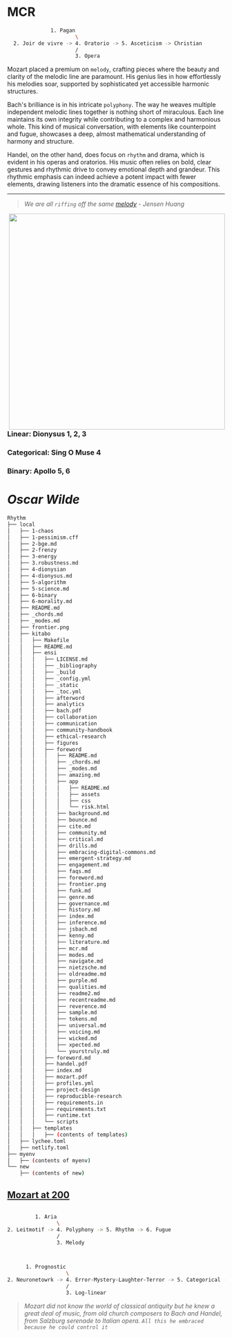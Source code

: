 # MCR

```sh
              1. Pagan
                      \
  2. Joir de vivre -> 4. Oratorio -> 5. Asceticism -> Christian
                      /
                      3. Opera
```

Mozart placed a premium on `melody`, crafting pieces where the beauty and clarity of the melodic line are paramount. His genius lies in how effortlessly his melodies soar, supported by sophisticated yet accessible harmonic structures.

Bach's brilliance is in his intricate `polyphony`. The way he weaves multiple independent melodic lines together is nothing short of miraculous. Each line maintains its own integrity while contributing to a complex and harmonious whole. This kind of musical conversation, with elements like counterpoint and fugue, showcases a deep, almost mathematical understanding of harmony and structure.

Handel, on the other hand, does focus on `rhythm` and drama, which is evident in his operas and oratorios. His music often relies on bold, clear gestures and rhythmic drive to convey emotional depth and grandeur. This rhythmic emphasis can indeed achieve a potent impact with fewer elements, drawing listeners into the dramatic essence of his compositions.

---


> *We are all `riffing` off the same [melody](https://www.instagram.com/reel/C7lvO2lSnEk/?utm_source=ig_web_copy_link) - Jensen Huang*

<a href="https://book.the-turing-way.org/welcome.html"><img src="https://static.dw.com/image/62054308_1004.webp" width="500" align="Right" /></a>

```sh
find local -type f -exec du -h {} + | sort -rh | head -n 10
```

```sh
      1. Probabilistic
                      \
  2. Neuronetworks -> 4. Central -> 5. Algorithms -> Deterministic
                      /
                      3. Graphical
```

### Linear: Dionysus 1, 2, 3
### Categorical: Sing O Muse 4
### Binary: Apollo 5, 6

# _Oscar Wilde_

```sh
Rhythm
├── local
│   ├── 1-chaos
│   ├── 1-pessimism.cff
│   ├── 2-bge.md
│   ├── 2-frenzy
│   ├── 3-energy
│   ├── 3.robustness.md
│   ├── 4-dionysian
│   ├── 4-dionysus.md
│   ├── 5-algorithm
│   ├── 5-science.md
│   ├── 6-binary
│   ├── 6-morality.md
│   ├── README.md
│   ├── _chords.md
│   ├── _modes.md
│   ├── frontier.png
│   ├── kitabo
│   │   ├── Makefile
│   │   ├── README.md
│   │   ├── ensi
│   │   │   ├── LICENSE.md
│   │   │   ├── _bibliography
│   │   │   ├── _build
│   │   │   ├── _config.yml
│   │   │   ├── _static
│   │   │   ├── _toc.yml
│   │   │   ├── afterword
│   │   │   ├── analytics
│   │   │   ├── bach.pdf
│   │   │   ├── collaboration
│   │   │   ├── communication
│   │   │   ├── community-handbook
│   │   │   ├── ethical-research
│   │   │   ├── figures
│   │   │   ├── foreword
│   │   │   │   ├── README.md
│   │   │   │   ├── _chords.md
│   │   │   │   ├── _modes.md
│   │   │   │   ├── amazing.md
│   │   │   │   ├── app
│   │   │   │   │   ├── README.md
│   │   │   │   │   ├── assets
│   │   │   │   │   ├── css
│   │   │   │   │   └── risk.html
│   │   │   │   ├── background.md
│   │   │   │   ├── bounce.md
│   │   │   │   ├── cite.md
│   │   │   │   ├── community.md
│   │   │   │   ├── critical.md
│   │   │   │   ├── drills.md
│   │   │   │   ├── embracing-digital-commons.md
│   │   │   │   ├── emergent-strategy.md
│   │   │   │   ├── engagement.md
│   │   │   │   ├── faqs.md
│   │   │   │   ├── foreword.md
│   │   │   │   ├── frontier.png
│   │   │   │   ├── funk.md
│   │   │   │   ├── genre.md
│   │   │   │   ├── governance.md
│   │   │   │   ├── history.md
│   │   │   │   ├── index.md
│   │   │   │   ├── inference.md
│   │   │   │   ├── jsbach.md
│   │   │   │   ├── kenny.md
│   │   │   │   ├── literature.md
│   │   │   │   ├── mcr.md
│   │   │   │   ├── modes.md
│   │   │   │   ├── navigate.md
│   │   │   │   ├── nietzsche.md
│   │   │   │   ├── oldreadme.md
│   │   │   │   ├── purple.md
│   │   │   │   ├── qualities.md
│   │   │   │   ├── readme2.md
│   │   │   │   ├── recentreadme.md
│   │   │   │   ├── reverence.md
│   │   │   │   ├── sample.md
│   │   │   │   ├── tokens.md
│   │   │   │   ├── universal.md
│   │   │   │   ├── voicing.md
│   │   │   │   ├── wicked.md
│   │   │   │   ├── xpected.md
│   │   │   │   └── yourstruly.md
│   │   │   ├── foreword.md
│   │   │   ├── handel.pdf
│   │   │   ├── index.md
│   │   │   ├── mozart.pdf
│   │   │   ├── profiles.yml
│   │   │   ├── project-design
│   │   │   ├── reproducible-research
│   │   │   ├── requirements.in
│   │   │   ├── requirements.txt
│   │   │   ├── runtime.txt
│   │   │   └── scripts
│   │   ├── templates
│   │   │   ├── (contents of templates)
│   ├── lychee.toml
│   ├── netlify.toml
├── myenv
│   ├── (contents of myenv)
└── new
    ├── (contents of new)
```

## [Mozart at 200](https://abikesa.github.io/haydn/part1/part1.html)

```sh

         1. Aria
                \
2. Leitmotif -> 4. Polyphony -> 5. Rhythm -> 6. Fugue 
                /
                3. Melody



      1. Prognostic
                   \
2. Neuronetowrk -> 4. Error-Mystery-Laughter-Terror -> 5. Categorical -> 6. Diagnostic
                   / 
                   3. Log-linear
```

> *Mozart did not know the world of classical antiquity but he knew a great deal of music, from old church composers to Bach and Handel, from Salzburg serenade to Italian opera. `All this he embraced because he could control it`*
